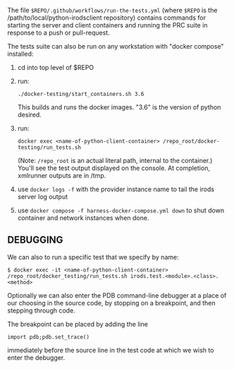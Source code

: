 The file `$REPO/.github/workflows/run-the-tests.yml`
(where `$REPO` is the /path/to/local/python-irodsclient repository)
contains commands for starting the server and client containers and running the PRC
suite in response to a push or pull-request.

The tests suite can also be run on any workstation with "docker compose" installed:

   1. cd into top level of $REPO

   2. run:
      ```
      ./docker-testing/start_containers.sh 3.6
      ```
      This builds and runs the docker images.  "3.6" is the version of python desired.

   3. run:
      ```
      docker exec <name-of-python-client-container> /repo_root/docker-testing/run_tests.sh
      ```
      (Note: `/repo_root` is an actual literal path, internal to the container.)
      You'll see the test output displayed on the console.  At completion, xmlrunner outputs are in /tmp.

   4. use `docker logs -f` with the provider instance name to tail the irods server log output

   5. use `docker compose -f harness-docker-compose.yml down` to shut down container and network instances when done.

DEBUGGING
---------
We can also to run a specific test that we specify by name:

```
$ docker exec -it <name-of-python-client-container> /repo_root/docker_testing/run_tests.sh irods.test.<module>.<class>.<method>
```

Optionally we can also enter the PDB command-line debugger at a place of our choosing in the source code, by stopping on a breakpoint,
and then stepping through code.

The breakpoint can be placed by adding the line

```
import pdb;pdb.set_trace()
```

immediately before the source line in the test code at which we wish to enter the debugger.
